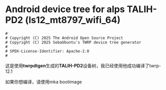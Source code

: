 # Android device tree for alps TALIH-PD2 (ls12_mt8797_wifi_64)

```
#
# Copyright (C) 2025 The Android Open Source Project
# Copyright (C) 2025 SebaUbuntu's TWRP device tree generator
#
# SPDX-License-Identifier: Apache-2.0
#
```
这是使用**twrpdtgen**生成的**TALIH-PD2**设备树，我已经使用他成功编译了twrp-12.1

如果你想编译，请使用mka bootimage
